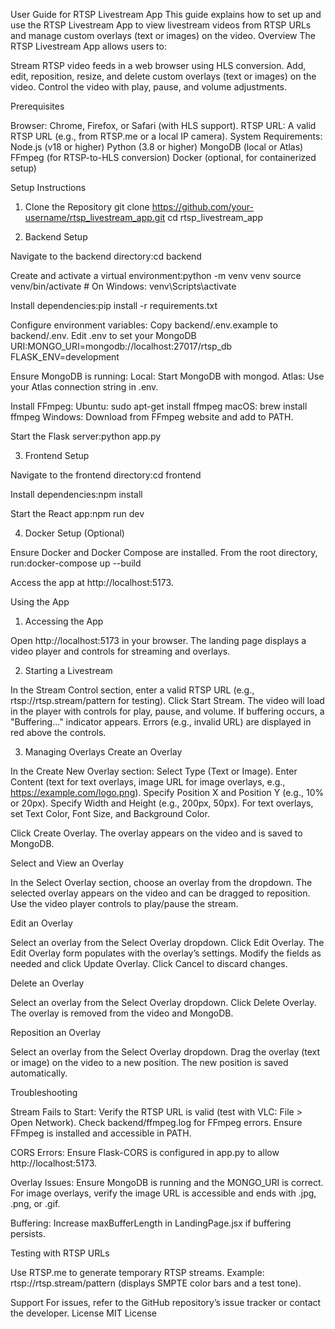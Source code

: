 User Guide for RTSP Livestream App
This guide explains how to set up and use the RTSP Livestream App to view livestream videos from RTSP URLs and manage custom overlays (text or images) on the video.
Overview
The RTSP Livestream App allows users to:

Stream RTSP video feeds in a web browser using HLS conversion.
Add, edit, reposition, resize, and delete custom overlays (text or images) on the video.
Control the video with play, pause, and volume adjustments.

Prerequisites

Browser: Chrome, Firefox, or Safari (with HLS support).
RTSP URL: A valid RTSP URL (e.g., from RTSP.me or a local IP camera).
System Requirements:
Node.js (v18 or higher)
Python (3.8 or higher)
MongoDB (local or Atlas)
FFmpeg (for RTSP-to-HLS conversion)
Docker (optional, for containerized setup)



Setup Instructions
1. Clone the Repository
git clone https://github.com/your-username/rtsp_livestream_app.git
cd rtsp_livestream_app

2. Backend Setup

Navigate to the backend directory:cd backend


Create and activate a virtual environment:python -m venv venv
source venv/bin/activate  # On Windows: venv\Scripts\activate


Install dependencies:pip install -r requirements.txt


Configure environment variables:
Copy backend/.env.example to backend/.env.
Edit .env to set your MongoDB URI:MONGO_URI=mongodb://localhost:27017/rtsp_db
FLASK_ENV=development




Ensure MongoDB is running:
Local: Start MongoDB with mongod.
Atlas: Use your Atlas connection string in .env.


Install FFmpeg:
Ubuntu: sudo apt-get install ffmpeg
macOS: brew install ffmpeg
Windows: Download from FFmpeg website and add to PATH.


Start the Flask server:python app.py



3. Frontend Setup

Navigate to the frontend directory:cd frontend


Install dependencies:npm install


Start the React app:npm run dev



4. Docker Setup (Optional)

Ensure Docker and Docker Compose are installed.
From the root directory, run:docker-compose up --build


Access the app at http://localhost:5173.

Using the App
1. Accessing the App

Open http://localhost:5173 in your browser.
The landing page displays a video player and controls for streaming and overlays.

2. Starting a Livestream

In the Stream Control section, enter a valid RTSP URL (e.g., rtsp://rtsp.stream/pattern for testing).
Click Start Stream.
The video will load in the player with controls for play, pause, and volume.
If buffering occurs, a "Buffering..." indicator appears.
Errors (e.g., invalid URL) are displayed in red above the controls.



3. Managing Overlays
Create an Overlay

In the Create New Overlay section:
Select Type (Text or Image).
Enter Content (text for text overlays, image URL for image overlays, e.g., https://example.com/logo.png).
Specify Position X and Position Y (e.g., 10% or 20px).
Specify Width and Height (e.g., 200px, 50px).
For text overlays, set Text Color, Font Size, and Background Color.


Click Create Overlay.
The overlay appears on the video and is saved to MongoDB.

Select and View an Overlay

In the Select Overlay section, choose an overlay from the dropdown.
The selected overlay appears on the video and can be dragged to reposition.
Use the video player controls to play/pause the stream.

Edit an Overlay

Select an overlay from the Select Overlay dropdown.
Click Edit Overlay.
The Edit Overlay form populates with the overlay’s settings.
Modify the fields as needed and click Update Overlay.
Click Cancel to discard changes.

Delete an Overlay

Select an overlay from the Select Overlay dropdown.
Click Delete Overlay.
The overlay is removed from the video and MongoDB.

Reposition an Overlay

Select an overlay from the Select Overlay dropdown.
Drag the overlay (text or image) on the video to a new position.
The new position is saved automatically.

Troubleshooting

Stream Fails to Start:
Verify the RTSP URL is valid (test with VLC: File > Open Network).
Check backend/ffmpeg.log for FFmpeg errors.
Ensure FFmpeg is installed and accessible in PATH.


CORS Errors:
Ensure Flask-CORS is configured in app.py to allow http://localhost:5173.


Overlay Issues:
Ensure MongoDB is running and the MONGO_URI is correct.
For image overlays, verify the image URL is accessible and ends with .jpg, .png, or .gif.


Buffering:
Increase maxBufferLength in LandingPage.jsx if buffering persists.



Testing with RTSP URLs

Use RTSP.me to generate temporary RTSP streams.
Example: rtsp://rtsp.stream/pattern (displays SMPTE color bars and a test tone).

Support
For issues, refer to the GitHub repository’s issue tracker or contact the developer.
License
MIT License